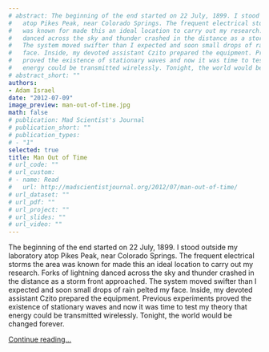 ```yaml
---
# abstract: The beginning of the end started on 22 July, 1899. I stood outside my laboratory
#   atop Pikes Peak, near Colorado Springs. The frequent electrical storms the area
#   was known for made this an ideal location to carry out my research. Forks of lightning
#   danced across the sky and thunder crashed in the distance as a storm front approached.
#   The system moved swifter than I expected and soon small drops of rain pelted my
#   face. Inside, my devoted assistant Czito prepared the equipment. Previous experiments
#   proved the existence of stationary waves and now it was time to test my theory that
#   energy could be transmitted wirelessly. Tonight, the world would be changed forever.
# abstract_short: ""
authors:
- Adam Israel
date: "2012-07-09"
image_preview: man-out-of-time.jpg
math: false
# publication: Mad Scientist's Journal
# publication_short: ""
# publication_types:
# - "1"
selected: true
title: Man Out of Time
# url_code: ""
# url_custom:
# - name: Read
#   url: http://madscientistjournal.org/2012/07/man-out-of-time/
# url_dataset: ""
# url_pdf: ""
# url_project: ""
# url_slides: ""
# url_video: ""
---
```

The beginning of the end started on 22 July, 1899. I stood outside my laboratory atop Pikes Peak, near Colorado Springs. The frequent electrical storms the area was known for made this an ideal location to carry out my research. Forks of lightning danced across the sky and thunder crashed in the distance as a storm front approached. The system moved swifter than I expected and soon small drops of rain pelted my face. Inside, my devoted assistant Czito prepared the equipment. Previous experiments proved the existence of stationary waves and now it was time to test my theory that energy could be transmitted wirelessly. Tonight, the world would be changed forever.

[Continue reading...](http://madscientistjournal.org/2012/07/man-out-of-time/)